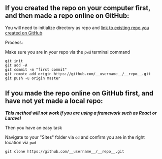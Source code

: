 ## **If you created the repo on your computer first, and then made a repo online on GitHub:**

You will need to initialize directory as repo and [link to existing repo you created on GitHub](https://help.github.com/en/articles/adding-an-existing-project-to-github-using-the-command-line)

Process:

Make sure you are in your repo via the `pwd` terminal command

```
git init 
git add -A
git commit -m "first commit"
git remote add origin https://github.com/__username__/__repo__.git
git push -u origin master
```

## **If you made the repo online on GitHub first, and have not yet made a local repo:**

**_This method will not work if you are using a framework such as React or Laravel_**

Then you have an easy task

Navigate to your "Sites" folder via `cd` and confirm you are in the right location via `pwd`

`git clone https://github.com/__username__/__repo__.git`
